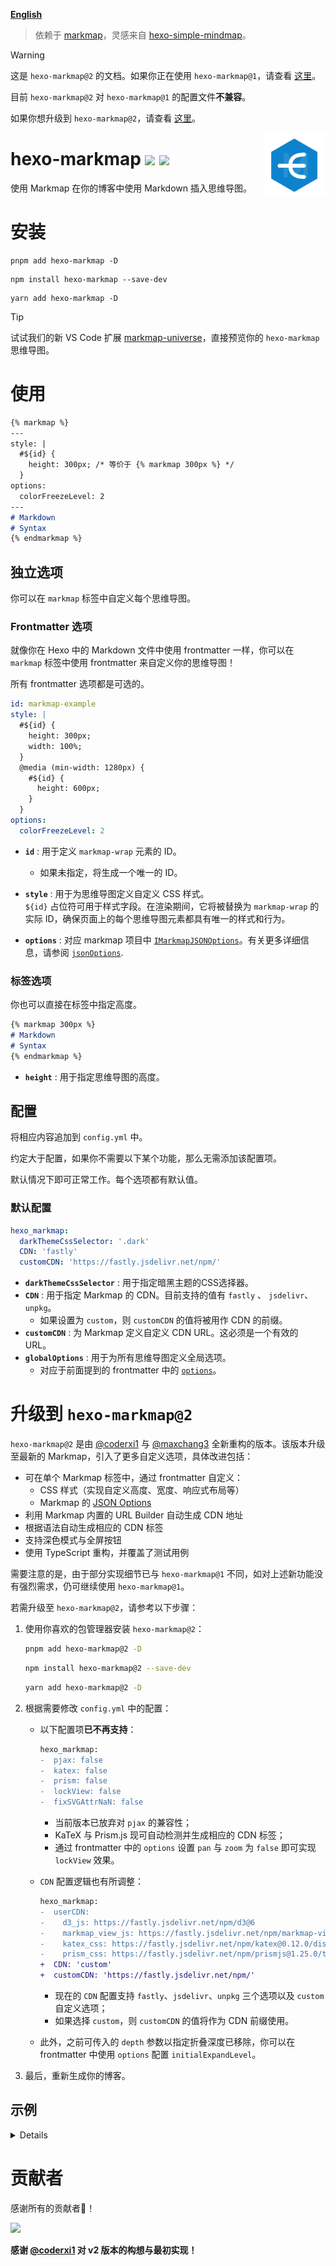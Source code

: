 [**English**](https://github.com/maxchang3/hexo-markmap/blob/2.0.0-beta/README.md)

> 依赖于 [markmap](https://github.com/gera2ld/markmap)，灵感来自 [hexo-simple-mindmap](https://github.com/HunterXuan/hexo-simple-mindmap)。

> [!WARNING]
> 这是 `hexo-markmap@2` 的文档。如果你正在使用 `hexo-markmap@1`，请查看 [这里](https://github.com/markmap-universe/hexo-markmap/tree/legacy)。
>
> 目前 `hexo-markmap@2` 对 `hexo-markmap@1` 的配置文件**不兼容**。
>
> 如果你想升级到 `hexo-markmap@2`，请查看 [这里](#升级到-hexo-markmap-v2)。

<img src="https://raw.githubusercontent.com/markmap-universe/logo/master/hexo-markmap-logo.png" alt="Hexo logo" width="100" height="100" align="right" />

# hexo-markmap  <a href="https://npm.im/hexo-markmap"><img src="https://badgen.net/npm/v/hexo-markmap"></a> <a href="https://npm.im/hexo-markmap"><img src="https://badgen.net/npm/dm/hexo-markmap"></a>

使用 Markmap 在你的博客中使用 Markdown 插入思维导图。

# 安装

```
pnpm add hexo-markmap -D
```

```
npm install hexo-markmap --save-dev
```

```
yarn add hexo-markmap -D
```

> [!TIP]
> 试试我们的新 VS Code 扩展 [markmap-universe](https://marketplace.visualstudio.com/items?itemName=maxchang.vscode-markmap-universe)，直接预览你的 `hexo-markmap` 思维导图。

# 使用

```markdown
{% markmap %}
---
style: |
  #${id} {
    height: 300px; /* 等价于 {% markmap 300px %} */
  }
options:
  colorFreezeLevel: 2
---
# Markdown
# Syntax
{% endmarkmap %}
```

## 独立选项

你可以在 `markmap` 标签中自定义每个思维导图。

### Frontmatter 选项

就像你在 Hexo 中的 Markdown 文件中使用 frontmatter 一样，你可以在 `markmap` 标签中使用 frontmatter 来自定义你的思维导图！

所有 frontmatter 选项都是可选的。

```yaml
id: markmap-example
style: |
  #${id} {
    height: 300px;
    width: 100%;
  }
  @media (min-width: 1280px) {
    #${id} {
      height: 600px;
    }
  }
options:
  colorFreezeLevel: 2
```

- **`id`** : 用于定义 `markmap-wrap` 元素的 ID。  
  - 如果未指定，将生成一个唯一的 ID。

- **`style`** : 用于为思维导图定义自定义 CSS 样式。  
`${id}` 占位符可用于样式字段。在渲染期间，它将被替换为 `markmap-wrap` 的实际 ID，确保页面上的每个思维导图元素都具有唯一的样式和行为。
  
- **`options`** : 对应 markmap 项目中 [`IMarkmapJSONOptions`](https://markmap.js.org/api/interfaces/markmap-view.IMarkmapJSONOptions.html)。有关更多详细信息，请参阅 [`jsonOptions`](https://markmap.js.org/docs/json-options#option-list).

### 标签选项

你也可以直接在标签中指定高度。

```markdown
{% markmap 300px %}
# Markdown
# Syntax
{% endmarkmap %}
```

- **`height`** : 用于指定思维导图的高度。

## 配置

将相应内容追加到 `config.yml` 中。

约定大于配置，如果你不需要以下某个功能，那么无需添加该配置项。 

默认情况下即可正常工作。每个选项都有默认值。

### 默认配置

```yaml
hexo_markmap:
  darkThemeCssSelector: '.dark'
  CDN: 'fastly'
  customCDN: 'https://fastly.jsdelivr.net/npm/'
```

- **`darkThemeCssSelector`** : 用于指定暗黑主题的CSS选择器。
- **`CDN`** : 用于指定 Markmap 的 CDN。目前支持的值有 `fastly` 、 `jsdelivr`、 `unpkg`。
  - 如果设置为 `custom`，则 `customCDN` 的值将被用作 CDN 的前缀。
- **`customCDN`** : 为 Markmap 定义自定义 CDN URL。这必须是一个有效的 URL。
- **`globalOptions`** : 用于为所有思维导图定义全局选项。  
  - 对应于前面提到的 frontmatter 中的 [`options`](#frontmatter-选项)。

# 升级到 `hexo-markmap@2`

`hexo-markmap@2` 是由 [@coderxi1](https://github.com/coderxi1/) 与 [@maxchang3](https://github.com/maxchang3/) 全新重构的版本。该版本升级至最新的 Markmap，引入了更多自定义选项，具体改进包括：

- 可在单个 Markmap 标签中，通过 frontmatter 自定义：
  - CSS 样式（实现自定义高度、宽度、响应式布局等）
  - Markmap 的 [JSON Options](https://markmap.js.org/docs/json-options#option-list)
- 利用 Markmap 内置的 URL Builder 自动生成 CDN 地址
- 根据语法自动生成相应的 CDN 标签
- 支持深色模式与全屏按钮
- 使用 TypeScript 重构，并覆盖了测试用例

需要注意的是，由于部分实现细节已与 `hexo-markmap@1` 不同，如对上述新功能没有强烈需求，仍可继续使用 `hexo-markmap@1`。

若需升级至 `hexo-markmap@2`，请参考以下步骤：

1. 使用你喜欢的包管理器安装 `hexo-markmap@2`：
    ```bash
    pnpm add hexo-markmap@2 -D
    ```
    ```bash
    npm install hexo-markmap@2 --save-dev
    ```
    ```bash
    yarn add hexo-markmap@2 -D
    ```
2. 根据需要修改 `config.yml` 中的配置：

   - 以下配置项**已不再支持**：
      ```diff
      hexo_markmap:
      -  pjax: false
      -  katex: false
      -  prism: false
      -  lockView: false
      -  fixSVGAttrNaN: false
      ```
      - 当前版本已放弃对 `pjax` 的兼容性；
      - KaTeX 与 Prism.js 现可自动检测并生成相应的 CDN 标签；
      - 通过 frontmatter 中的 `options` 设置 `pan` 与 `zoom` 为 `false` 即可实现 `lockView` 效果。

   - `CDN` 配置逻辑也有所调整：
      ```diff
      hexo_markmap:
      -  userCDN:
      -    d3_js: https://fastly.jsdelivr.net/npm/d3@6
      -    markmap_view_js: https://fastly.jsdelivr.net/npm/markmap-view@0.2.7
      -    katex_css: https://fastly.jsdelivr.net/npm/katex@0.12.0/dist/katex.min.css
      -    prism_css: https://fastly.jsdelivr.net/npm/prismjs@1.25.0/themes/prism.css
      +  CDN: 'custom'
      +  customCDN: 'https://fastly.jsdelivr.net/npm/'
      ```
      - 现在的 `CDN` 配置支持 `fastly`、`jsdelivr`、`unpkg` 三个选项以及 `custom` 自定义选项；
      - 如果选择 `custom`，则 `customCDN` 的值将作为 CDN 前缀使用。

   - 此外，之前可传入的 `depth` 参数以指定折叠深度已移除，你可以在 frontmatter 中使用 `options` 配置 `initialExpandLevel`。

3. 最后，重新生成你的博客。

## 示例

<details>

````markdown
{% markmap %}
---
id: markmap-example
style: |
  #${id} {
    height: 300px;
    width: 100%;
  }
  @media (min-width: 1280px) {
    #${id} {
      height: 600px;
    }
  }
options:
  colorFreezeLevel: 2
---

## Links

- [Website](https://markmap.js.org/)
- [GitHub](https://github.com/gera2ld/markmap)

## Related Projects

- [coc-markmap](https://github.com/gera2ld/coc-markmap) for Neovim
- [markmap-vscode](https://marketplace.visualstudio.com/items?itemName=gera2ld.markmap-vscode) for VSCode
- [eaf-markmap](https://github.com/emacs-eaf/eaf-markmap) for Emacs

## Features

Note that if blocks and lists appear at the same level, the lists will be ignored.

### Lists

- **strong** ~~del~~ *italic* ==highlight==
- `inline code`
- [x] checkbox
- Katex: $x = {-b \pm \sqrt{b^2-4ac} \over 2a}$ <!-- markmap: fold -->
  - [More Katex Examples](#?d=gist:af76a4c245b302206b16aec503dbe07b:katex.md)
- Now we can wrap very very very very long text based on `maxWidth` option
- Ordered list
  1. item 1
  2. item 2

### Blocks
<!-- 为了避免 hexo 将以下内容视为代码块，我们需要使用列表 -->
- ```js 
  console.log('hello, JavaScript')
  ```

- | Products | Price |
  |-|-|
  | Apple | 4 |
  | Banana | 2 |

- ![](https://markmap.js.org/favicon.png)
````
</details>

# 贡献者

感谢所有的贡献者🥰！

<a href="https://github.com/maxchang3/hexo-markmap/graphs/contributors">
  <img src="https://contrib.rocks/image?repo=maxchang3/hexo-markmap" />
</a>

**感谢 [@coderxi1](https://github.com/coderxi1/) 对 v2 版本的构想与最初实现！**
